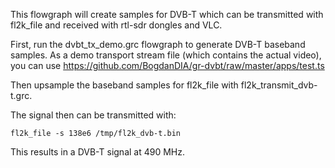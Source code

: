 This flowgraph will create samples for DVB-T which can be transmitted with fl2k_file
and received with rtl-sdr dongles and VLC.

First, run the dvbt_tx_demo.grc flowgraph to generate DVB-T baseband samples.
As a demo transport stream file (which contains the actual video), you can use
https://github.com/BogdanDIA/gr-dvbt/raw/master/apps/test.ts

Then upsample the baseband samples for fl2k_file with fl2k_transmit_dvb-t.grc.

The signal then can be transmitted with:
```
fl2k_file -s 138e6 /tmp/fl2k_dvb-t.bin
```

This results in a DVB-T signal at 490 MHz.

